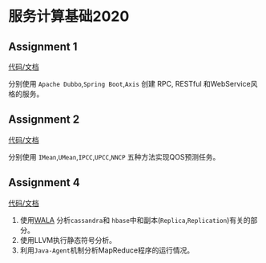 # 服务计算基础2020

## Assignment 1

[代码/文档](./assignment1)

分别使用 `Apache Dubbo`,`Spring Boot`,`Axis` 创建 RPC, RESTful 和WebService风格的服务。

## Assignment 2

[代码/文档](./assignment2)

分别使用 `IMean`,`UMean`,`IPCC`,`UPCC`,`NNCP` 五种方法实现QOS预测任务。

## Assignment 4

[代码/文档](./assignment4)

1. 使用[WALA](./assignment4/WALA) 分析`cassandra`和 `hbase`中和副本(`Replica`,`Replication`)有关的部分。
2. 使用LLVM执行静态符号分析。
3. 利用`Java-Agent`机制分析MapReduce程序的运行情况。
